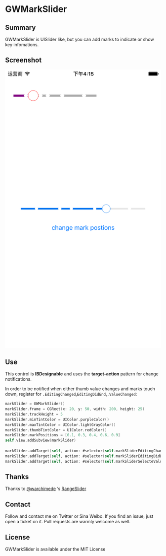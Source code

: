 # GWMarkSlider

## Summary
GWMarkSlider is UISlider like, but you can add marks to indicate or show key infomations.

## Screenshot
![](https://github.com/gewill/GWMarkSlider/blob/master/Screenshot.png?raw=true)

## Use
This control is **IBDesignable** and uses the **target-action** pattern for change notifications.

In order to be notified when either thumb value changes and marks touch down, register for  `.EditingChanged`,`EditingDidEnd`,`.ValueChanged`:


```swift
markSlider = GWMarkSlider()
markSlider.frame = CGRect(x: 20, y: 50, width: 200, height: 25)
markSlider.trackHeight = 5
markSlider.minTintColor = UIColor.purpleColor()
markSlider.maxTintColor = UIColor.lightGrayColor()
markSlider.thumbTintColor = UIColor.redColor()
markSlider.markPositions = [0.1, 0.3, 0.4, 0.6, 0.9]
self.view.addSubview(markSlider)

markSlider.addTarget(self, action: #selector(self.markSliderEditingChanged(_:)), forControlEvents: .EditingChanged)
markSlider.addTarget(self, action: #selector(self.markSliderEditingDidEnd(_:)), forControlEvents: .EditingDidEnd)
markSlider.addTarget(self, action: #selector(self.markSliderSelecteValueChanged(_:)), forControlEvents: .ValueChanged)
```


## Thanks
Thanks to  [@warchimede](http://twitter.com/warchimede) ‘s [RangeSlider](https://github.com/warchimede/RangeSlider)

## Contact
Follow and contact me on Twitter or Sina Weibo. If you find an issue, just open a ticket on it. Pull requests are warmly welcome as well.

## License
GWMarkSlider is available under the MIT License

